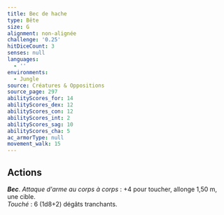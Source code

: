 ```yaml
---
title: Bec de hache
type: Bête
size: G
alignment: non-alignée
challenge: '0.25'
hitDiceCount: 3
senses: null
languages:
  - ''
environments:
  - Jungle
source: Créatures & Oppositions
source_page: 297
abilityScores_for: 14
abilityScores_dex: 12
abilityScores_con: 12
abilityScores_int: 2
abilityScores_sag: 10
abilityScores_cha: 5
ac_armorType: null
movement_walk: 15
---
```

## Actions
_**Bec**_. _Attaque d'arme au corps à corps_ : +4 pour toucher, allonge 1,50 m, une cible.  
_Touché_ : 6 (1d8+2) dégâts tranchants.
